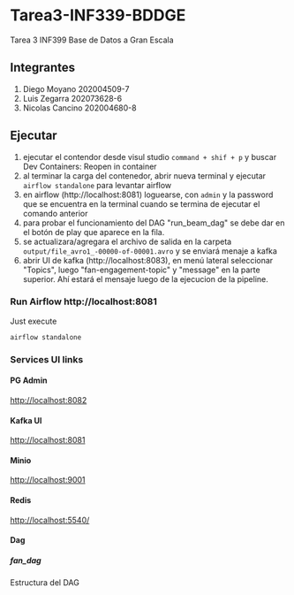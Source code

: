 # Tarea3-INF339-BDDGE

Tarea 3 INF399 Base de Datos a Gran Escala

## Integrantes

1. Diego Moyano 202004509-7
2. Luis Zegarra 202073628-6
3. Nicolas Cancino 202004680-8

## Ejecutar
1. ejecutar el contendor desde visul studio `command + shif + p` y buscar Dev Containers: Reopen in container
2. al terminar la carga del contenedor, abrir nueva terminal y ejecutar `airflow standalone` para levantar airflow
3. en airflow (http://localhost:8081) loguearse, con `admin` y la password que se encuentra en la terminal cuando se termina de ejecutar el comando anterior
4. para probar el funcionamiento del DAG "run_beam_dag" se debe dar en el botón de play que aparece en la fila.
5. se actualizara/agregara el archivo de salida en la carpeta `output/file_avro1_-00000-of-00001.avro` y se enviará menaje a kafka
6. abrir UI de kafka (http://localhost:8083), en menú lateral seleccionar "Topics", luego "fan-engagement-topic" y "message" en la parte superior. Ahí estará el mensaje luego de la ejecucion de la pipeline.

### Run Airflow http://localhost:8081

Just execute
```
airflow standalone
```

### Services UI links

#### PG Admin

<http://localhost:8082>

#### Kafka UI

<http://localhost:8081>

#### Minio

<http://localhost:9001>

#### Redis 

<http://localhost:5540/>


#### Dag

##### fan_dag
Estructura del DAG